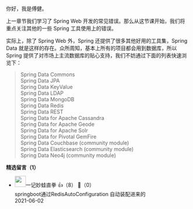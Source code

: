 你好，我是傅健。

上一章节我们学习了 Spring Web 开发的常见错误。那么从这节课开始，我们将重点关注其他的一些 Spring 工具使用上的错误。

实际上，除了 Spring Web 外，Spring 还提供了很多其他好用的工具集，Spring Data 就是这样的存在。众所周知，基本上所有的项目都会用到数据库，所以 Spring 提供了对市场上主流数据库的贴心支持，我们不妨通过下面的列表快速浏览下：

> Spring Data Commons  
> Spring Data JPA  
> Spring Data KeyValue  
> Spring Data LDAP  
> Spring Data MongoDB  
> Spring Data Redis  
> Spring Data REST  
> Spring Data for Apache Cassandra  
> Spring Data for Apache Geode  
> Spring Data for Apache Solr  
> Spring Data for Pivotal GemFire  
> Spring Data Couchbase (community module)  
> Spring Data Elasticsearch (community module)  
> Spring Data Neo4j (community module)
<div><strong>精选留言（1）</strong></div><ul>
<li><img src="https://static001.geekbang.org/account/avatar/00/14/fc/18/8e69f7cf.jpg" width="30px"><span>一记妙蛙直拳</span> 👍（8） 💬（0）<div>springboot通过RedisAutoConfiguration 自动装配进来的</div>2021-06-02</li><br/>
</ul>